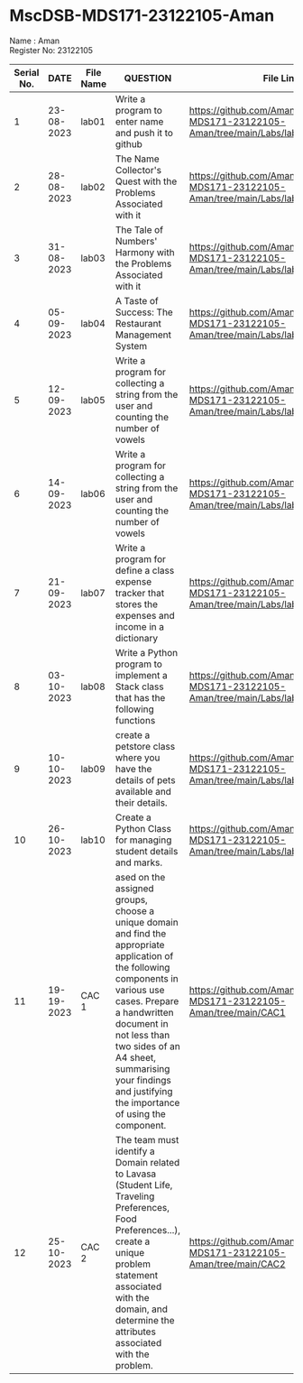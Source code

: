 # MscDSB-MDS171-23122105-Aman
Name : Aman    
Register No: 23122105






|Serial No.|    DATE     |  File Name       |                     QUESTION                         |      File Link            |             
|----------|------------ | -----------------|------------------------------------------------------|---------------------------|
|   1      |  23-08-2023 |      lab01       |  Write a program to enter name and push it to github |    https://github.com/AmanRana07/MscDSB-MDS171-23122105-Aman/tree/main/Labs/lab1                      |
|   2      |  28-08-2023 |      lab02       |  The Name Collector's Quest with the Problems Associated with it |https://github.com/AmanRana07/MscDSB-MDS171-23122105-Aman/tree/main/Labs/lab2               |
|   3      |  31-08-2023 |      lab03       |  The Tale of Numbers' Harmony with the Problems Associated with it | https://github.com/AmanRana07/MscDSB-MDS171-23122105-Aman/tree/main/Labs/lab3                |
|   4      |  05-09-2023 |      lab04       |  A Taste of Success: The Restaurant Management System | https://github.com/AmanRana07/MscDSB-MDS171-23122105-Aman/tree/main/Labs/lab4                    |
|   5      |  12-09-2023 |      lab05       | Write a program for collecting a string from the user and counting the number of vowels|https://github.com/AmanRana07/MscDSB-MDS171-23122105-Aman/tree/main/Labs/lab5   |
|   6      |  14-09-2023 |      lab06       | Write a program for collecting a string from the user and counting the number of vowels|https://github.com/AmanRana07/MscDSB-MDS171-23122105-Aman/tree/main/Labs/lab6   |
|   7      |  21-09-2023 |      lab07       | Write a program for define a class expense tracker that stores the expenses and income in a dictionary|  https://github.com/AmanRana07/MscDSB-MDS171-23122105-Aman/tree/main/Labs/lab%2007  |
|   8      |  03-10-2023 |      lab08       | Write a Python program to implement a Stack class that has the following functions | https://github.com/AmanRana07/MscDSB-MDS171-23122105-Aman/tree/main/Labs/lab%2008  |
|   9      |  10-10-2023 |      lab09       |create a petstore class where you have the details of pets available and their details. | https://github.com/AmanRana07/MscDSB-MDS171-23122105-Aman/tree/main/Labs/lab%2009 |
|   10      |  26-10-2023 |      lab10       |Create a Python Class for managing student details and marks. | https://github.com/AmanRana07/MscDSB-MDS171-23122105-Aman/tree/main/Labs/lab10 |
|   11      |  19-19-2023 |      CAC 1      |ased on the assigned groups, choose a unique domain and find the appropriate application of the following components in various use cases. Prepare a handwritten document in not less than two sides of an A4 sheet, summarising your findings and justifying the importance of using the component.| https://github.com/AmanRana07/MscDSB-MDS171-23122105-Aman/tree/main/CAC1 |
|   12      |  25-10-2023 |      CAC 2       |The team must identify a Domain related to Lavasa (Student Life, Traveling Preferences, Food Preferences...), create a unique problem statement associated with the domain, and determine the attributes associated with the problem. | https://github.com/AmanRana07/MscDSB-MDS171-23122105-Aman/tree/main/CAC2 |


 
